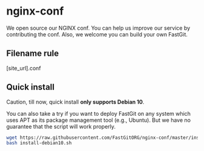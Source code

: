 # nginx-conf

We open source our NGINX conf. You can help us improve our service by contributing the conf. Also, we welcome you can build your own FastGit.

## Filename rule

[site_url].conf

## Quick install

Caution, till now, quick install **only supports Debian 10**.

You can also take a try if you want to deploy FastGit on any system which uses APT as its package management tool (e.g., Ubuntu).
But we have no guarantee that the script will work properly.

```bash
wget https://raw.githubusercontent.com/FastGitORG/nginx-conf/master/install-debian10.sh
bash install-debian10.sh

```
